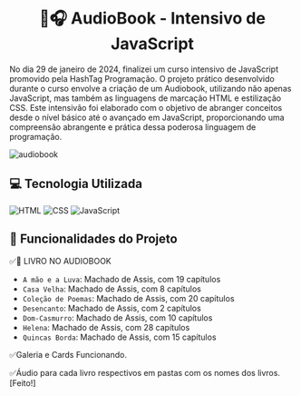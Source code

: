 <h1 align="center"> 📔🎧 AudioBook - Intensivo de JavaScript </h1>
<p>No dia 29 de janeiro de 2024, finalizei um curso intensivo de JavaScript promovido pela HashTag Programação.
  O projeto prático desenvolvido durante o curso envolve a criação de um Audiobook, utilizando não apenas JavaScript,
  mas também as linguagens de marcação HTML e estilização CSS. Este intensivão foi elaborado com o objetivo de abranger 
  conceitos desde o nível básico até o avançado em JavaScript, proporcionando uma compreensão abrangente e prática dessa
  poderosa linguagem de programação.</p>

  ![audiobook](https://github.com/EduardaAAmaral/AudioBook/assets/100651298/b27c8245-16c8-4a7a-ab3f-b68b9a97db71)

  <h2 align="letf">💻 Tecnologia Utilizada</h2>
  
  ![HTML](https://img.shields.io/badge/HTML5-E34F26?style=for-the-badge&logo=html5&logoColor=white)
  ![CSS](https://img.shields.io/badge/CSS3-1572B6?style=for-the-badge&logo=css3&logoColor=white)
  ![JavaScript](https://img.shields.io/badge/JavaScript-F7DF1E?style=for-the-badge&logo=javascript&logoColor=black)

  <h2 align="letf">🦾 Funcionalidades do Projeto </h2>

  <p>✅📕 LIVRO NO AUDIOBOOK</p>
  
  - `A mão e a Luva`: Machado de Assis, com 19 capítulos
  - `Casa Velha`: Machado de Assis, com 8 capítulos
  - `Coleção de Poemas`: Machado de Assis, com 20 capítulos
  - `Desencanto`: Machado de Assis, com 2 capítulos
  - `Dom-Casmurro`: Machado de Assis, com 10 capítulos
  - `Helena`: Machado de Assis, com 28 capítulos
  - `Quincas Borda`: Machado de Assis, com 15 capítulos

  <p>✅Galeria e Cards Funcionando.</p>
  <p>✅Áudio para cada livro respectivos em pastas com os nomes dos livros. [Feito!]</p>
